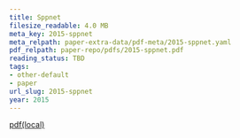 ```yaml
---
title: Sppnet
filesize_readable: 4.0 MB
meta_key: 2015-sppnet
meta_relpath: paper-extra-data/pdf-meta/2015-sppnet.yaml
pdf_relpath: paper-repo/pdfs/2015-sppnet.pdf
reading_status: TBD
tags:
- other-default
- paper
url_slug: 2015-sppnet
year: 2015
---
```


[pdf(local)](../../paper-repo/pdfs/2015-sppnet.pdf)
